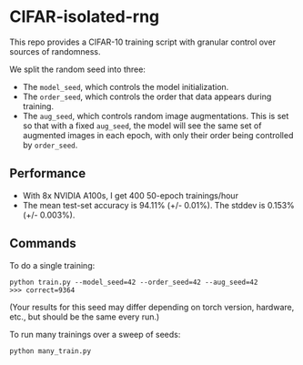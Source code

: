 # CIFAR-isolated-rng

This repo provides a CIFAR-10 training script with granular control over sources of randomness.

We split the random seed into three:
* The `model_seed`, which controls the model initialization.
* The `order_seed`, which controls the order that data appears during training.
* The `aug_seed`, which controls random image augmentations. This is set so that with a fixed `aug_seed`, the model will see the same set of augmented images in each epoch, with only their order being controlled by `order_seed`.

## Performance
* With 8x NVIDIA A100s, I get 400 50-epoch trainings/hour
* The mean test-set accuracy is 94.11% (+/- 0.01%). The stddev is 0.153% (+/- 0.003%).

## Commands
To do a single training:
```
python train.py --model_seed=42 --order_seed=42 --aug_seed=42
>>> correct=9364
```
(Your results for this seed may differ depending on torch version, hardware, etc., but should be the same every run.)

To run many trainings over a sweep of seeds:
```
python many_train.py
```

